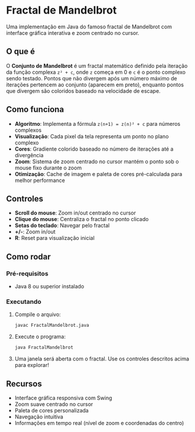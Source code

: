 # Fractal de Mandelbrot

Uma implementação em Java do famoso fractal de Mandelbrot com interface gráfica interativa e zoom centrado no cursor.

## O que é

O **Conjunto de Mandelbrot** é um fractal matemático definido pela iteração da função complexa `z² + c`, onde `z` começa em 0 e `c` é o ponto complexo sendo testado. Pontos que não divergem após um número máximo de iterações pertencem ao conjunto (aparecem em preto), enquanto pontos que divergem são coloridos baseado na velocidade de escape.

## Como funciona

- **Algoritmo**: Implementa a fórmula `z(n+1) = z(n)² + c` para números complexos
- **Visualização**: Cada pixel da tela representa um ponto no plano complexo
- **Cores**: Gradiente colorido baseado no número de iterações até a divergência
- **Zoom**: Sistema de zoom centrado no cursor mantém o ponto sob o mouse fixo durante o zoom
- **Otimização**: Cache de imagem e paleta de cores pré-calculada para melhor performance

## Controles

- **Scroll do mouse**: Zoom in/out centrado no cursor
- **Clique do mouse**: Centraliza o fractal no ponto clicado
- **Setas do teclado**: Navegar pelo fractal
- **+/-**: Zoom in/out
- **R**: Reset para visualização inicial

## Como rodar

### Pré-requisitos
- Java 8 ou superior instalado

### Executando
1. Compile o arquivo:
   ```bash
   javac FractalMandelbrot.java
   ```

2. Execute o programa:
   ```bash
   java FractalMandelbrot
   ```

3. Uma janela será aberta com o fractal. Use os controles descritos acima para explorar!

## Recursos

- Interface gráfica responsiva com Swing
- Zoom suave centrado no cursor
- Paleta de cores personalizada
- Navegação intuitiva
- Informações em tempo real (nível de zoom e coordenadas do centro)